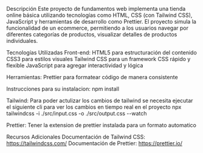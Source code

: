 Descripción
Este proyecto de fundamentos web implementa una tienda online básica utilizando tecnologías como HTML, CSS (con Tailwind CSS), JavaScript y herramientas de desarrollo como Prettier. El proyecto simula la funcionalidad de un ecommerce, permitiendo a los usuarios navegar por diferentes categorías de productos, visualizar detalles de productos individuales.

Tecnologías Utilizadas
Front-end:
HTML5 para estructuración del contenido
CSS3 para estilos visuales
Tailwind CSS para un framework CSS rápido y flexible
JavaScript para agregar interactividad y lógica

Herramientas:
Prettier para formatear código de manera consistente

Instrucciones para su instalacion:
npm install

Tailwind:
Para poder actulizar los cambios de tailwind se necesita ejecutar el siguiente cli para
ver los cambios en tiempo real en el proyecto
npx tailwindcss -i ./src/input.css -o ./src/output.css --watch

Prettier:
Tener la extension de prettier instalada para un formato automatico

Recursos Adicionales
Documentación de Tailwind CSS: https://tailwindcss.com/
Documentación de Prettier: https://prettier.io/
